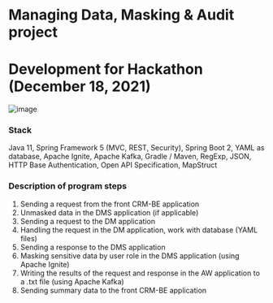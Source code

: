 # Managing Data, Masking & Audit project
# Development for Hackathon (December 18, 2021)

![image](https://user-images.githubusercontent.com/58312211/148971778-b8efbc72-43d8-467e-b2bb-a0c94694cb2f.png)

### Stack

Java 11, Spring Framework 5 (MVC, REST, Security), Spring Boot 2, YAML as database, Apache Ignite, Apache Kafka, Gradle / Maven, RegExp, JSON, HTTP Base Authentication, Open API Specification, MapStruct

### Description of program steps

1) Sending a request from the front CRM-BE application
2) Unmasked data in the DMS application (if applicable)
3) Sending a request to the DM application
4) Handling the request in the DM application, work with database (YAML files)
5) Sending a response to the DMS application
6) Masking sensitive data by user role in the DMS application (using Apache Ignite)
7) Writing the results of the request and response in the AW application to a .txt file (using Apache Kafka)
8) Sending summary data to the front CRM-BE application
